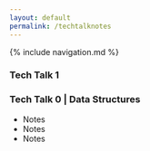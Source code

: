 ```yaml
---
layout: default
permalink: /techtalknotes
---
```

{% include navigation.md %}
### Tech Talk 1 


### Tech Talk 0 | Data Structures
* Notes
* Notes
* Notes